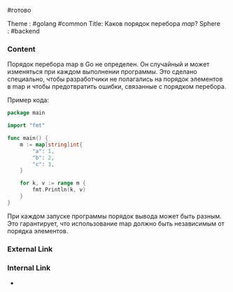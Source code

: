 #готово 

Theme : #golang #common 
Title: Каков порядок перебора _map_?
Sphere : #backend

### Content

Порядок перебора map в Go не определен. Он случайный и может изменяться при каждом выполнении программы. Это сделано специально, чтобы разработчики не полагались на порядок элементов в map и чтобы предотвратить ошибки, связанные с порядком перебора.

Пример кода:

```go
package main

import "fmt"

func main() {
    m := map[string]int{
        "a": 1,
        "b": 2,
        "c": 3,
    }

    for k, v := range m {
        fmt.Println(k, v)
    }
}
```

При каждом запуске программы порядок вывода может быть разным. Это гарантирует, что использование map должно быть независимым от порядка элементов.

### External Link



### Internal Link

- 